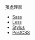 預處理器
- [Sass](http://sass-lang.com/)
- [Less](http://lesscss.org/)
- [Stylus](https://stylus-lang.com/)
- [PostCSS](https://postcss.org/)